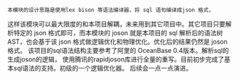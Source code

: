     本模块的设计思路是使用lex bison 等语法编译器，将 sql 语句编译成json 格式，
这样该模块可以最大限度的和本项目解耦，未来用到其它项目中。其它项目只要解析特定的
json 格式即可，而本模块的 joson 就是本项目的 sql 解析后的语法树 AST，也会基于该
json 格式做逻辑优化和物理优化。优化后的结果仍然是 joson格式。
    该项目的sql语法结构主要参考了阿里的 OceanBase 0.4版本。解析sql的生成joson的逻辑，
使用腾讯的rapidjoson库进行全量的重写。目前初步完成了基本sql语法的支持。初级的一个逻辑优化器。
后续会一点一点演进。
